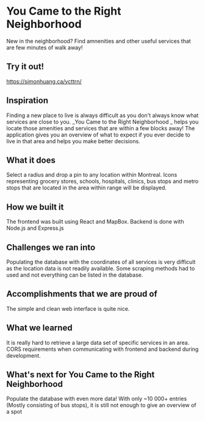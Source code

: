 # You Came to the Right Neighborhood
New in the neighborhood? Find amnenities and other useful services that are few minutes of walk away!

## Try it out!
https://simonhuang.ca/ycttrn/

## Inspiration
Finding a new place to live is always difficult as you don't always know what services are close to you. _You Came to the Right Neighborhood _ helps you locate those amenities and services that are within a few blocks away! The application gives you an overview of what to expect if you ever decide to live in that area and helps you make better decisions.

## What it does
Select a radius and drop a pin to any location within Montreal. Icons representing grocery stores, schools, hospitals, clinics, bus stops and metro stops that are located in the area within range will be displayed.

## How we built it
The frontend was built using React and MapBox. Backend is done with Node.js and Express.js

## Challenges we ran into
Populating the database with the coordinates of all services is very difficult as the location data is not readily available. Some scraping methods had to used and not everything can be listed in the database.

## Accomplishments that we are proud of
The simple and clean web interface is quite nice.

## What we learned
It is really hard to retrieve a large data set of specific services in an area. CORS requirements when communicating with frontend and backend during development.

## What's next for You Came to the Right Neighborhood
Populate the database with even more data! With only ~10 000+ entries (Mostly consisting of bus stops), it is still not enough to give an overview of a spot
